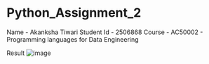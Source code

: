 # Python_Assignment_2

Name - Akanksha Tiwari
Student Id - 2506868
Course - AC50002 - Programming languages for Data Engineering 

Result 
![image](https://user-images.githubusercontent.com/52241471/210603515-52e916da-bdeb-4a86-8bba-8b14b41fca67.png)
